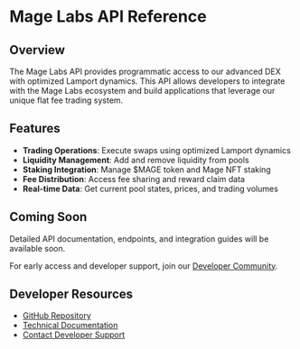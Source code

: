 # Mage Labs API Reference

## Overview

The Mage Labs API provides programmatic access to our advanced DEX with optimized Lamport dynamics. This API allows developers to integrate with the Mage Labs ecosystem and build applications that leverage our unique flat fee trading system.

## Features

* **Trading Operations**: Execute swaps using optimized Lamport dynamics
* **Liquidity Management**: Add and remove liquidity from pools
* **Staking Integration**: Manage $MAGE token and Mage NFT staking
* **Fee Distribution**: Access fee sharing and reward claim data
* **Real-time Data**: Get current pool states, prices, and trading volumes

## Coming Soon

Detailed API documentation, endpoints, and integration guides will be available soon.

For early access and developer support, join our [Developer Community](https://t.me/magelabsdev).

## Developer Resources

* [GitHub Repository](https://github.com/magelabs)
* [Technical Documentation](../technical-details/smart-contract-architecture.md)
* [Contact Developer Support](../contact-and-support.md)